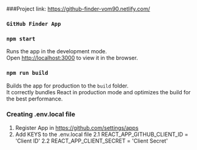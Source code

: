###Project link:
https://github-finder-vom90.netlify.com/

### `GitHub Finder App`

### `npm start`

Runs the app in the development mode.<br>
Open [http://localhost:3000](http://localhost:3000) to view it in the browser.

### `npm run build`

Builds the app for production to the `build` folder.<br>
It correctly bundles React in production mode and optimizes the build for the best performance.

### Creating .env.local file

1. Register App in https://github.com/settings/apps
2. Add KEYS to the .env.local file
   2.1 REACT_APP_GITHUB_CLIENT_ID = 'Client ID'
   2.2 REACT_APP_CLIENT_SECRET = 'Client Secret'
